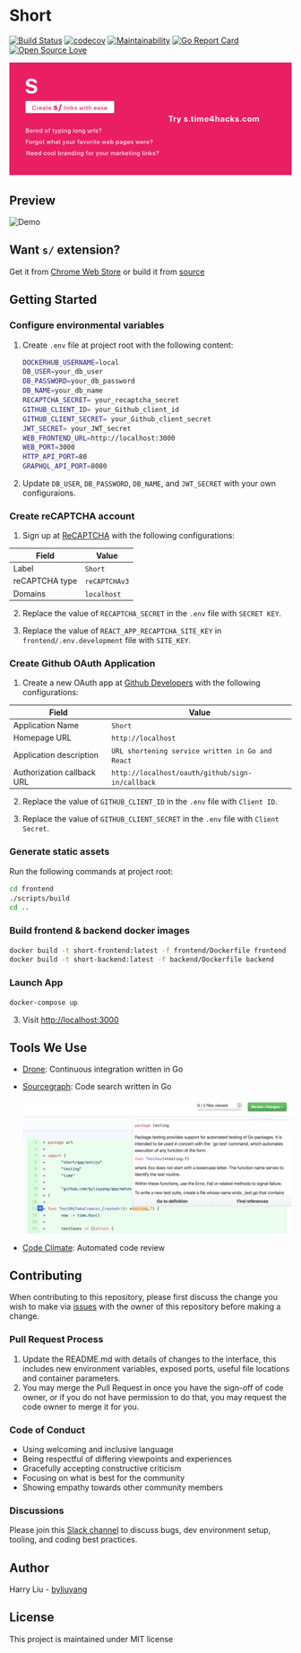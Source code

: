 # Short
[![Build Status](https://ci.time4hacks.com/api/badges/byliuyang/short/status.svg)](https://ci.time4hacks.com/byliuyang/short)
[![codecov](https://codecov.io/gh/byliuyang/short/branch/master/graph/badge.svg)](https://codecov.io/gh/byliuyang/short)
[![Maintainability](https://api.codeclimate.com/v1/badges/408644627586328ddd6c/maintainability)](https://codeclimate.com/github/byliuyang/short/maintainability)
[![Go Report Card](https://goreportcard.com/badge/github.com/byliuyang/short)](https://goreportcard.com/report/github.com/byliuyang/short)
[![Open Source Love](https://badges.frapsoft.com/os/mit/mit.svg?v=102)](https://github.com/byliuyang/short)

![Demo](promo/marquee.png)

## Preview
![Demo](doc/demo.gif)

## Want `s/` extension?
Get it from [Chrome Web Store](https://s.time4hacks.com/r/ext) or build it from [source](https://github.com/byliuyang/short-ext)

## Getting Started

### Configure environmental variables

1. Create `.env` file at project root with the following content:

	```bash	
	DOCKERHUB_USERNAME=local
	DB_USER=your_db_user
	DB_PASSWORD=your_db_password
	DB_NAME=your_db_name
	RECAPTCHA_SECRET= your_recaptcha_secret
	GITHUB_CLIENT_ID= your_Github_client_id
	GITHUB_CLIENT_SECRET= your_Github_client_secret
	JWT_SECRET= your_JWT_secret
	WEB_FRONTEND_URL=http://localhost:3000
	WEB_PORT=3000
	HTTP_API_PORT=80
	GRAPHQL_API_PORT=8080
	```

2. Update `DB_USER`, `DB_PASSWORD`, `DB_NAME`, and `JWT_SECRET` with your own configuraions.


### Create reCAPTCHA account

1. Sign up at [ReCAPTCHA](http://www.google.com/recaptcha/admin) with the following configurations:
	
| Field          | Value         |
|--------------- | --------------|
| Label          | `Short`       |
| reCAPTCHA type | `reCAPTCHAv3` |
| Domains        | `localhost`   |
	
2. Replace the value of `RECAPTCHA_SECRET` in the `.env` file with `SECRET KEY`.

3. Replace the value of `REACT_APP_RECAPTCHA_SITE_KEY` in `frontend/.env.development` file with `SITE_KEY`.

### Create Github OAuth Application

1. Create a new OAuth app at [Github Developers](https://github.com/settings/developers) with the following configurations:

| Field                      | Value                                            |
|--------------------------- | -------------------------------------------------|
| Application Name           | `Short`                                          |
| Homepage URL               | `http://localhost`                               |
| Application description    | `URL shortening service written in Go and React` |
| Authorization callback URL | `http://localhost/oauth/github/sign-in/callback` |

2. Replace the value of `GITHUB_CLIENT_ID` in the `.env` file with `Client ID`.

3. Replace the value of `GITHUB_CLIENT_SECRET` in the `.env` file with `Client Secret`.

### Generate static assets

Run the following commands at project root:

```bash
cd frontend
./scripts/build
cd ..
```

### Build frontend & backend docker images

```bash
docker build -t short-frontend:latest -f frontend/Dockerfile frontend
docker build -t short-backend:latest -f backend/Dockerfile backend
```

### Launch App

```bash
docker-compose up
```

3. Visit [http://localhost:3000](http://localhost:3000)

## Tools We Use

- [Drone](https://ci.time4hacks.com/byliuyang/short/):
Continuous integration written in Go
- [Sourcegraph](https://cs.time4hacks.com/github.com/byliuyang/short):
Code search written in Go

  ![Tooltip during code review](doc/sourcegraph/reference.png)
- [Code Climate](https://codeclimate.com/github/byliuyang/short):
Automated code review

## Contributing
When contributing to this repository, please first discuss the change you wish to make via [issues](https://github.com/byliuyang/short/issues) with the owner of this repository before making a change.

### Pull Request Process
1. Update the README.md with details of changes to the interface, this includes new environment 
   variables, exposed ports, useful file locations and container parameters.
2. You may merge the Pull Request in once you have the sign-off of code owner, or if you 
   do not have permission to do that, you may request the code owner to merge it for you.

### Code of Conduct
- Using welcoming and inclusive language
- Being respectful of differing viewpoints and experiences
- Gracefully accepting constructive criticism
- Focusing on what is best for the community
- Showing empathy towards other community members

### Discussions

Please join this [Slack channel](https://s.time4hacks.com/r/short-slack) to
discuss bugs, dev environment setup, tooling, and coding best practices.
   
## Author
Harry Liu - [byliuyang](https://github.com/byliuyang)

## License
This project is maintained under MIT license
